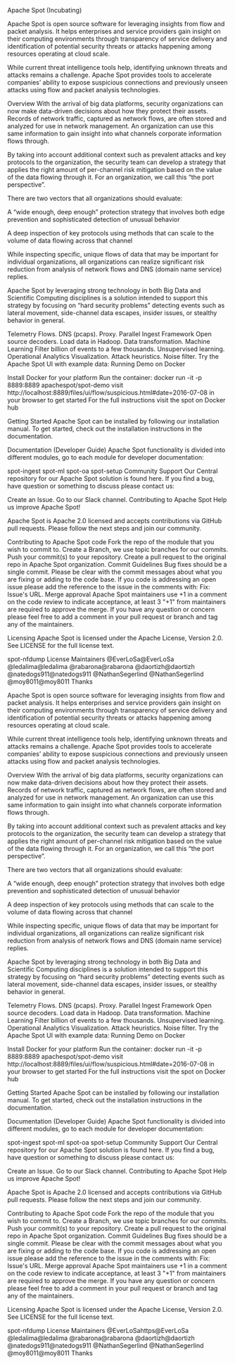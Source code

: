 Apache Spot (Incubating)

Apache Spot is open source software for leveraging insights from flow and packet analysis. It helps enterprises and service providers gain insight on their computing environments through transparency of service delivery and identification of potential security threats or attacks happening among resources operating at cloud scale.

While current threat intelligence tools help, identifying unknown threats and attacks remains a challenge. Apache Spot provides tools to accelerate companies’ ability to expose suspicious connections and previously unseen attacks using flow and packet analysis technologies.


Overview
With the arrival of big data platforms, security organizations can now make data-driven decisions about how they protect their assets. Records of network traffic, captured as network flows, are often stored and analyzed for use in network management. An organization can use this same information to gain insight into what channels corporate information flows through.

By taking into account additional context such as prevalent attacks and key protocols to the organization, the security team can develop a strategy that applies the right amount of per-channel risk mitigation based on the value of the data flowing through it. For an organization, we call this “the port perspective”.

There are two vectors that all organizations should evaluate:

A “wide enough, deep enough” protection strategy that involves both edge prevention and sophisticated detection of unusual behavior

A deep inspection of key protocols using methods that can scale to the volume of data flowing across that channel

While inspecting specific, unique flows of data that may be important for individual organizations, all organizations can realize significant risk reduction from analysis of network flows and DNS (domain name service) replies.

Apache Spot by leveraging strong technology in both Big Data and Scientific Computing disciplines is a solution intended to support this strategy by focusing on “hard security problems” detecting events such as lateral movement, side-channel data escapes, insider issues, or stealthy behavior in general.

Telemetry
Flows.
DNS (pcaps).
Proxy.
Parallel Ingest Framework
Open source decoders.
Load data in Hadoop.
Data transformation.
Machine Learning
Filter billion of events to a few thousands.
Unsupervised learning.
Operational Analytics
Visualization.
Attack heuristics.
Noise filter.
Try the Apache Spot UI with example data:
Running Demo on Docker

Install Docker for your platform
Run the container: docker run -it -p 8889:8889 apachespot/spot-demo
visit http://localhost:8889/files/ui/flow/suspicious.html#date=2016-07-08 in your browser to get started
For the full instructions visit the spot on Docker hub

Getting Started
Apache Spot can be installed by following our installation manual. To get started, check out the installation instructions in the documentation.

Documentation (Developer Guide)
Apache Spot functionality is divided into different modules, go to each module for developer documentation:

spot-ingest
spot-ml
spot-oa
spot-setup
Community Support
Our Central repository for our Apache Spot solution is found here. If you find a bug, have question or something to discuss please contact us:

Create an Issue.
Go to our Slack channel.
Contributing to Apache Spot
Help us improve Apache Spot!

Apache Spot is Apache 2.0 licensed and accepts contributions via GitHub pull requests. Please follow the next steps and join our community.

Contributing to Apache Spot code
Fork the repo of the module that you wish to commit to.
Create a Branch, we use topic branches for our commits.
Push your commit(s) to your repository.
Create a pull request to the original repo in Apache Spot organization.
Commit Guidelines
Bug fixes should be a single commit.
Please be clear with the commit messages about what you are fixing or adding to the code base. If you code is addressing an open issue please add the reference to the issue in the comments with: Fix: Issue's URL.
Merge approval
Apache Spot maintainers use +1 in a comment on the code review to indicate acceptance, at least 3 "+1" from maintainers are required to approve the merge. If you have any question or concern please feel free to add a comment in your pull request or branch and tag any of the maintainers.

Licensing
Apache Spot is licensed under the Apache License, Version 2.0. See LICENSE for the full license text.

spot-nfdump License
Maintainers
@EverLoSa@EverLoSa	@ledalima@ledalima	@rabarona@rabarona	@daortizh@daortizh
@natedogs911@natedogs911	@NathanSegerlind @NathanSegerlind	@moy8011@moy8011
Thanks


Apache Spot is open source software for leveraging insights from flow and packet analysis. It helps enterprises and service providers gain insight on their computing environments through transparency of service delivery and identification of potential security threats or attacks happening among resources operating at cloud scale.

While current threat intelligence tools help, identifying unknown threats and attacks remains a challenge. Apache Spot provides tools to accelerate companies’ ability to expose suspicious connections and previously unseen attacks using flow and packet analysis technologies.


Overview
With the arrival of big data platforms, security organizations can now make data-driven decisions about how they protect their assets. Records of network traffic, captured as network flows, are often stored and analyzed for use in network management. An organization can use this same information to gain insight into what channels corporate information flows through.

By taking into account additional context such as prevalent attacks and key protocols to the organization, the security team can develop a strategy that applies the right amount of per-channel risk mitigation based on the value of the data flowing through it. For an organization, we call this “the port perspective”.

There are two vectors that all organizations should evaluate:

A “wide enough, deep enough” protection strategy that involves both edge prevention and sophisticated detection of unusual behavior

A deep inspection of key protocols using methods that can scale to the volume of data flowing across that channel

While inspecting specific, unique flows of data that may be important for individual organizations, all organizations can realize significant risk reduction from analysis of network flows and DNS (domain name service) replies.

Apache Spot by leveraging strong technology in both Big Data and Scientific Computing disciplines is a solution intended to support this strategy by focusing on “hard security problems” detecting events such as lateral movement, side-channel data escapes, insider issues, or stealthy behavior in general.

Telemetry
Flows.
DNS (pcaps).
Proxy.
Parallel Ingest Framework
Open source decoders.
Load data in Hadoop.
Data transformation.
Machine Learning
Filter billion of events to a few thousands.
Unsupervised learning.
Operational Analytics
Visualization.
Attack heuristics.
Noise filter.
Try the Apache Spot UI with example data:
Running Demo on Docker

Install Docker for your platform
Run the container: docker run -it -p 8889:8889 apachespot/spot-demo
visit http://localhost:8889/files/ui/flow/suspicious.html#date=2016-07-08 in your browser to get started
For the full instructions visit the spot on Docker hub

Getting Started
Apache Spot can be installed by following our installation manual. To get started, check out the installation instructions in the documentation.

Documentation (Developer Guide)
Apache Spot functionality is divided into different modules, go to each module for developer documentation:

spot-ingest
spot-ml
spot-oa
spot-setup
Community Support
Our Central repository for our Apache Spot solution is found here. If you find a bug, have question or something to discuss please contact us:

Create an Issue.
Go to our Slack channel.
Contributing to Apache Spot
Help us improve Apache Spot!

Apache Spot is Apache 2.0 licensed and accepts contributions via GitHub pull requests. Please follow the next steps and join our community.

Contributing to Apache Spot code
Fork the repo of the module that you wish to commit to.
Create a Branch, we use topic branches for our commits.
Push your commit(s) to your repository.
Create a pull request to the original repo in Apache Spot organization.
Commit Guidelines
Bug fixes should be a single commit.
Please be clear with the commit messages about what you are fixing or adding to the code base. If you code is addressing an open issue please add the reference to the issue in the comments with: Fix: Issue's URL.
Merge approval
Apache Spot maintainers use +1 in a comment on the code review to indicate acceptance, at least 3 "+1" from maintainers are required to approve the merge. If you have any question or concern please feel free to add a comment in your pull request or branch and tag any of the maintainers.

Licensing
Apache Spot is licensed under the Apache License, Version 2.0. See LICENSE for the full license text.

spot-nfdump License
Maintainers
@EverLoSahttps@EverLoSa	@ledalima@ledalima	@rabarona@rabarona	@daortizh@daortizh
@natedogs911@natedogs911	@NathanSegerlind @NathanSegerlind	@moy8011@moy8011
Thanks
